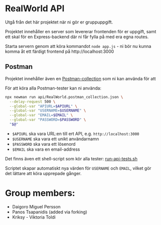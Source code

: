 # RealWorld API

Utgå från det här projektet när ni gör er gruppuppgift.

Projektet innehåller en server som levererar frontenden för er uppgift, samt ett skal för en Express-backend där ni får fylla på med era egna routes.

Starta servern genom att köra kommandot `node app.js` - ni bör nu kunna komma åt ett färdigt frontend på http://localhost:3000

## Postman

Projektet innehåller även en [Postman-collection](api/RealWorld.postman_collection.json) som ni kan använda för att

För att köra alla Postman-tester kan ni använda:

```sh
npx newman run api/RealWorld.postman_collection.json \
  --delay-request 500 \
  --global-var "APIURL=$APIURL" \
  --global-var "USERNAME=$USERNAME" \
  --global-var "EMAIL=$EMAIL" \
  --global-var "PASSWORD=$PASSWORD" \
  "$@"
```

- `$APIURL` ska vara URL:en till ert API, e.g. `http://localhost:3000`
- `$USERNAME` ska vara ett unikt användarnamn
- `$PASSWORD` ska vara ett lösenord
- `$EMAIL` ska vara en email-address

Det finns även ett shell-script som kör alla tester: [run-api-tests.sh](api/run-api-tests.sh)

Scriptet skapar automatiskt nya värden för `USERNAME` och `EMAIL`, vilket gör det lättare att köra upprepade gånger.

# Group members:

- Daigoro Miguel Persson
- Panos Tsapanidis (added via forking)
- Kriksy - Viktoria Toldi
